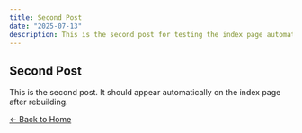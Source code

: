 ```yaml
---
title: Second Post
date: "2025-07-13"
description: This is the second post for testing the index page automation.
---
```


## Second Post

This is the second post. It should appear automatically on the index page after rebuilding.

[← Back to Home]()
